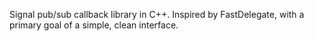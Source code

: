 Signal pub/sub callback library in C++. Inspired by FastDelegate, with a
primary goal of a simple, clean interface.
